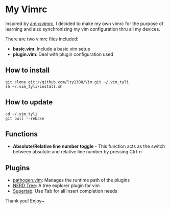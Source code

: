 # My Vimrc

Inspired by [amix/vimrc](https://github.com/amix/vimrc/blob/master/), I decided to make my own vimrc for the purpose of learning and also synchronizing my vim configuration thru all my devices.

There are two vimrc files included:

* **basic.vim**: Include a basic vim setup   
* **plugin.vim**: Deal with plugin configuration used

## How to install

    git clone git://github.com/lty1308/Vim.git ~/.vim_tyli
    sh ~/.vim_tyli/install.sh

## How to update

    cd ~/.vim_tyli
    git pull --rebase

## Functions

* **Absolute/Relative line number toggle** - This function acts as the switch between absolute and relative line number by pressing Ctrl-n 

## Plugins

* [pathogen.vim](https://github.com/tpope/vim-pathogen): Manages the runtime path of the plugins
* [NERD Tree](https://github.com/scrooloose/nerdtree): A tree explorer plugin for vim
* [Supertab](https://github.com/ervandew/supertab): Use Tab for all insert completion needs

Thank you! Enjoy~ 
